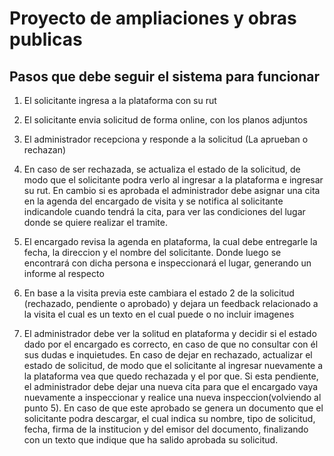 # Proyecto de ampliaciones y obras publicas
## Pasos que debe seguir el sistema para funcionar

1. El solicitante ingresa a la plataforma con su rut

2. El solicitante envia solicitud de forma online, con los planos adjuntos

3. El administrador recepciona y responde a la solicitud (La aprueban o rechazan)

4. En caso de ser rechazada, se actualiza el estado de la solicitud, de modo que el solicitante podra verlo al ingresar a la plataforma e ingresar su rut.
En cambio si es aprobada el administrador debe asignar una cita en la agenda del encargado de visita y se notifica al solicitante indicandole cuando tendrá la cita, para ver las condiciones del lugar donde se quiere realizar el tramite.

5. El encargado revisa la agenda en plataforma, la cual debe entregarle la fecha, la direccion y el nombre del solicitante. Donde luego se encontrará con dicha persona e inspeccionará el lugar, generando un informe al respecto

6. En base a la visita previa este cambiara el estado 2 de la solicitud (rechazado, pendiente o aprobado) y dejara un feedback relacionado a la visita el cual es un texto en el cual puede o no incluir imagenes

7. El administrador debe ver la solitud en plataforma y decidir si el estado dado por el encargado es correcto, en caso de que no consultar con él sus dudas e inquietudes. En caso de dejar en rechazado, actualizar el estado de solicitud, de modo que el solicitante al ingresar nuevamente a la plataforma vea que quedo rechazada y el por que. Si esta pendiente, el administrador debe dejar una nueva cita para que el encargado vaya nuevamente a inspeccionar y realice una nueva inspeccion(volviendo al punto 5). En caso de que este aprobado se genera un documento que el solicitante podra descargar, el cual indica su nombre, tipo de solicitud, fecha, firma de la institucion y del emisor del documento, finalizando con un texto que indique que ha salido aprobada su solicitud.

